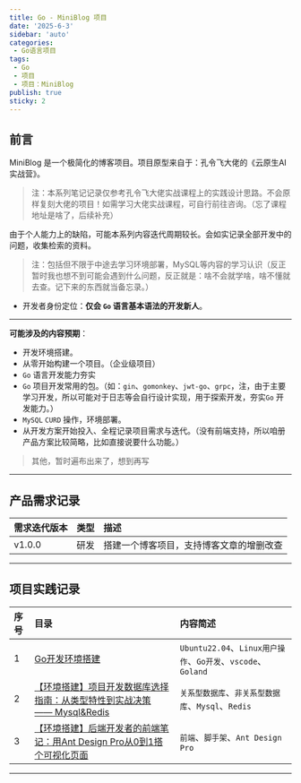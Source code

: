 ```yaml
---
title: Go - MiniBlog 项目
date: '2025-6-3'
sidebar: 'auto'
categories:
 - Go语言项目
tags:
 - Go
 - 项目
 - 项目：MiniBlog
publish: true
sticky: 2
---
```



## 前言
MiniBlog 是一个极简化的博客项目。项目原型来自于：孔令飞大佬的《云原生AI实战营》。
> 注：本系列笔记记录仅参考孔令飞大佬实战课程上的实践设计思路。不会原样复刻大佬的项目！如需学习大佬实战课程，可自行前往咨询。（忘了课程地址是啥了，后续补充）

由于个人能力上的缺陷，可能本系列内容迭代周期较长。会如实记录全部开发中的问题，收集检索的资料。

> 注：包括但不限于中途去学习环境部署，MySQL等内容的学习认识（反正暂时我也想不到可能会遇到什么问题，反正就是：啥不会就学啥，啥不懂就去查。记下来的东西就当备忘录。）
- 开发者身份定位：**仅会 `Go` 语言基本语法的开发新人**。
---

**可能涉及的内容预期**：
- 开发环境搭建。
- 从零开始构建一个项目。（企业级项目）
- `Go` 语言开发能力夯实
- `Go` 项目开发常用的包。（如：`gin`、`gomonkey`、`jwt-go`、`grpc`，注，由于主要学习开发，所以可能对于日志等会自行设计实现，用于探索开发，夯实`Go` 开发能力。）
- `MySQL` `CURD` 操作，环境部署。
- 从开发方案开始投入、全程记录项目需求与迭代。（没有前端支持，所以咱册产品方案比较简略，比如直接说要什么功能。）
> 其他，暂时遍布出来了，想到再写

---
## 产品需求记录

|需求迭代版本|类型|描述|
|:--|:--|:--|
|v1.0.0|研发|搭建一个博客项目，支持博客文章的增删改查|

---

## 项目实践记录

|序号|目录|内容简述|
|:--|:--|:--|
|1|[Go开发环境搭建](/notes/noteroot/project/Go开发环境搭建)|`Ubuntu22.04`、`Linux用户操作`、`Go开发`、`vscode`、`Goland`|
|2|[【环境搭建】项目开发数据库选择指南：从类型特性到实战决策 —— Mysql&Redis](/notes/noteroot/project/数据库选择策略与安装)|`关系型数据库`、`非关系型数据库`、`Mysql`、`Redis`|
|3|[【环境搭建】后端开发者的前端笔记：用Ant Design Pro从0到1搭个可视化页面](/notes/noteroot/project/AntDesignPro的启动与瘦身)|`前端`、`脚手架`、`Ant Design Pro`|


---


